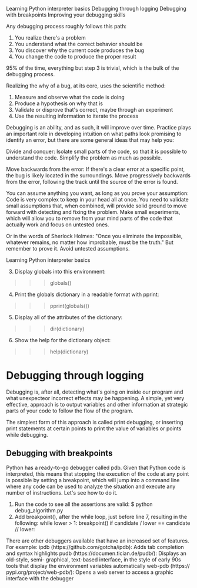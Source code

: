 Learning Python interpreter basics
Debugging through logging
Debugging with breakpoints
Improving your debugging skills


Any debugging process roughly follows this path:
1. You realize there's a problem
2. You understand what the correct behavior should be
3. You discover why the current code produces the bug
4. You change the code to produce the proper result


95% of the time, everything but step 3 is trivial, which is the bulk of the debugging process.

Realizing the why of a bug, at its core, uses the scientific method:

1. Measure and observe what the code is doing
2. Produce a hypothesis on why that is
3. Validate or disprove that's correct, maybe through an experiment
4. Use the resulting information to iterate the process



Debugging is an ability, and as such, it will improve over time. Practice plays an important
role in developing intuition on what paths look promising to identify an error, but there are
some general ideas that may help you:

Divide and conquer: Isolate small parts of the code, so that it is possible to
understand the code. Simplify the problem as much as possible.



Move backwards from the error: If there's a clear error at a specific point, the
bug is likely located in the surroundings. Move progressively backwards from
the error, following the track until the source of the error is found.

You can assume anything you want, as long as you prove your
assumption: Code is very complex to keep in your head all at once. You need to
validate small assumptions that, when combined, will provide solid ground to
move forward with detecting and fixing the problem. Make small experiments,
which will allow you to remove from your mind parts of the code that actually
work and focus on untested ones.








Or in the words of Sherlock Holmes:
"Once you eliminate the impossible, whatever remains, no matter how improbable,
must be the truth."
But remember to prove it. Avoid untested assumptions.



Learning Python interpreter basics



3. Display globals into this environment:
>>> globals()


4. Print the globals dictionary in a readable format with pprint:
>>> pprint(globals())


5. Display all of the attributes of the dictionary:
>>> dir(dictionary)

6. Show the help for the dictionary object:
>>> help(dictionary)


# Debugging through logging
Debugging is, after all, detecting what's going on inside our program and what unexpecteor incorrect effects may be happening. A simple, yet very effective, approach is to output
variables and other information at strategic parts of your code to follow the flow of the
program.

The simplest form of this approach is called print debugging, or inserting print statements
at certain points to print the value of variables or points while debugging.



## Debugging with breakpoints
Python has a ready-to-go debugger called pdb. Given that Python code is interpreted, this
means that stopping the execution of the code at any point is possible by setting a
breakpoint, which will jump into a command line where any code can be used to analyze
the situation and execute any number of instructions.
Let's see how to do it.


1. Run the code to see all the assertions are valid:
$ python debug_algorithm.py
2. Add breakpoint(), after the while loop, just before line 7, resulting in the
following:
while lower > 1:
    breakpoint()
    if candidate / lower == candidate // lower:




There are other debuggers available that have an increased set of features. For example:
ipdb (https:/​/​github.​com/​gotcha/​ipdb): Adds tab completion and syntax
highlights
pudb (https:/​/​documen.​tician.​de/​pudb/​): Displays an old-style, semi-
graphical, text-based interface, in the style of early 90s tools that display the
environment variables automatically
web-pdb (https:/​/​pypi.​org/​project/​web-​pdb/​): Opens a web server to access a
graphic interface with the debugger


